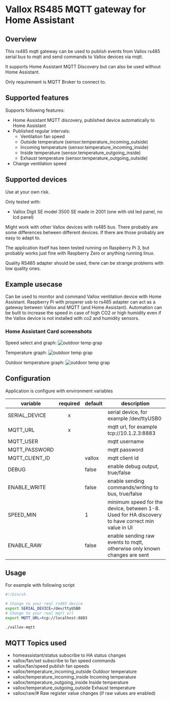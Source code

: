# Vallox RS485 MQTT gateway for Home Assistant

## Overview

This rs485 mqtt gateway can be used to publish events from Vallox rs485 serial bus to mqtt and send commands to Vallox devices via mqtt.

It supports Home Assistant MQTT Discovery but can also be used without Home Assistant.

Only requirement is MQTT Broker to connect to.

## Supported features

Supports following features:
- Home Assistant MQTT discovery, published device automatically to Home Assistant
- Published regular intervals:
  * Ventilation fan speed
  * Outside temperature (sensor.temperature_incoming_outside)
  * Incoming temperature (sensor.temperature_incoming_inside)
  * Inside temperature (sensor.temperature_outgoing_inside)
  * Exhaust temperature (sensor.temperature_outgoing_outside)
- Change ventilation speed

## Supported devices

Use at your own risk.

Only tested with:
- Vallox Digit SE model 3500 SE made in 2001 (one with old led panel, no lcd panel)

Might work with other Vallox devices with rs485 bus.  There probably are some differences between different devices.  If there are those probably are easy to adapt to.

The application itself has been tested running on Raspberry Pi 3, but probably works just fine with Raspberry Zero or anything running linux.

Quality RS485 adapter should be used, there can be strange problems with low quality ones.

## Example usecase

Can be used to monitor and command Vallox ventilation device with Home Assistant.  Raspberry Pi with properer usb to rs485 adapter can act as a gateway between Vallox and MQTT (and Home Assistant).  Automation can be built to increase the speed in case of high CO2 or high humidity even if the Vallox device is not installed with co2 and humidity sensors.

### Home Assistant Card screenshots

Speed select and graph:
![outdoor temp grap](https://github.com/pvainio/vallox-mqtt/blob/main/img/ha-graph-speed.png?raw=true)

Temperature graph:
![outdoor temp grap](https://github.com/pvainio/vallox-mqtt/blob/main/img/ha-graph-temp.png?raw=true)

Outdoor temperature graph:
![outdoor temp grap](https://github.com/pvainio/vallox-mqtt/blob/main/img/ha-graph-outtemp.png?raw=true)

## Configuration

Application is configure with environment variables

| variable        | required | default | description |
|-----------------|:--------:|---------|-------------|
| SERIAL_DEVICE   |    x     |         | serial device, for example /dev/ttyUSB0 |
| MQTT_URL        |    x     |         | mqtt url, for example tcp://10.1.2.3:8883 |
| MQTT_USER       |          |         | mqtt username |
| MQTT_PASSWORD   |          |         | mqtt password |
| MQTT_CLIENT_ID  |          | vallox  | mqtt client id |
| DEBUG           |          | false   | enable debug output, true/false |
| ENABLE_WRITE    |          | false   | enable sending commands/writing to bus, true/false |
| SPEED_MIN       |          | 1       | minimum speed for the device, between 1-8.  Used for HA discovery to have correct min value in UI |
| ENABLE_RAW      |          | false   | enable sending raw events to mqtt, otherwise only known changes are sent |

## Usage

For example with following script
```sh
#!/bin/sh

# Change to your real rs485 device
export SERIAL_DEVICE=/dev/ttyUSB0
# Change to your real mqtt url
export MQTT_URL=tcp://localhost:8883

./vallox-mqtt
```

## MQTT Topics used

- homeassistant/status subscribe to HA status changes
- vallox/fan/set subscribe to fan speed commands
- vallox/fan/speed publish fan speeds
- vallox/temperature_incoming_outside Outdoor temperature
- vallox/temperature_incoming_inside Incoming temperature
- vallox/temperature_outgoing_inside Inside temperature
- vallox/temperature_outgoing_outside Exhaust temperature
- vallox/raw/# Raw register value changes (if raw values are enabled)

